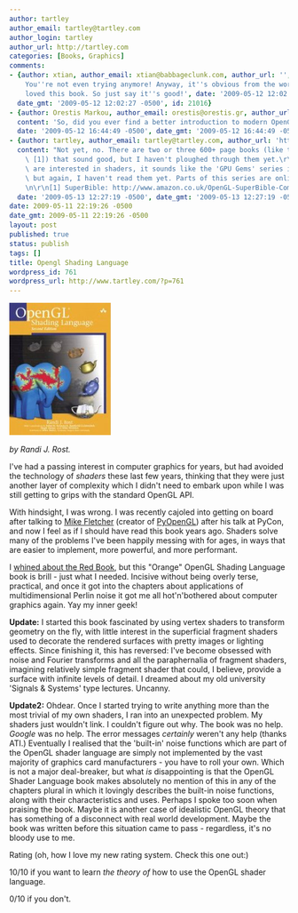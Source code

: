 ```yaml
---
author: tartley
author_email: tartley@tartley.com
author_login: tartley
author_url: http://tartley.com
categories: [Books, Graphics]
comments:
- {author: xtian, author_email: xtian@babbageclunk.com, author_url: '', content: 'Gah!
    You''re not even trying anymore! Anyway, it''s obvious from the words that you
    loved this book. So just say it''s good!', date: '2009-05-12 12:02:27 -0500',
  date_gmt: '2009-05-12 12:02:27 -0500', id: 21016}
- {author: Orestis Markou, author_email: orestis@orestis.gr, author_url: 'http://orestis.gr',
  content: 'So, did you ever find a better introduction to modern OpenGL? I want one!',
  date: '2009-05-12 16:44:49 -0500', date_gmt: '2009-05-12 16:44:49 -0500', id: 21020}
- {author: tartley, author_email: tartley@tartley.com, author_url: 'http://tartley.com',
  content: "Not yet, no. There are two or three 600+ page books (like the SuperBible\
    \ [1]) that sound good, but I haven't ploughed through them yet.\r\n\r\nIf you\
    \ are interested in shaders, it sounds like the 'GPU Gems' series is also good,\
    \ but again, I haven't read them yet. Parts of this series are online for free.\r\
    \n\r\n[1] SuperBible: http://www.amazon.co.uk/OpenGL-SuperBible-Comprehensive-Tutorial-Reference/dp/0321498828",
  date: '2009-05-13 12:27:19 -0500', date_gmt: '2009-05-13 12:27:19 -0500', id: 21027}
date: 2009-05-11 22:19:26 -0500
date_gmt: 2009-05-11 22:19:26 -0500
layout: post
published: true
status: publish
tags: []
title: Opengl Shading Language
wordpress_id: 761
wordpress_url: http://www.tartley.com/?p=761
---
```


[![OpenGL Shading Language cover](/assets/2009/05/opengl-shading-language.jpg)](http://www.amazon.co.uk/Opengl-Shading-Language-Randi-Rost/dp/0321334892)

*by Randi J. Rost.*

I've had a passing interest in computer graphics for years, but had
avoided the technology of *shaders* these last few years, thinking that
they were just another layer of complexity which I didn't need to embark
upon while I was still getting to grips with the standard OpenGL API.

With hindsight, I was wrong. I was recently cajoled into getting on
board after talking to [Mike Fletcher](http://blog.vrplumber.com/)
(creator of [PyOpenGL](http://pyopengl.sourceforge.net/)) after his talk
at PyCon, and now I feel as if I should have read this book years ago.
Shaders solve many of the problems I've been happily messing with for
ages, in ways that are easier to implement, more powerful, and more
performant.

I [whined about the Red Book](http://www.tartley.com/?p=423), but this
"Orange" OpenGL Shading Language book is brill - just what I needed.
Incisive without being overly terse, practical, and once it got into the
chapters about applications of multidimensional Perlin noise it got me
all hot'n'bothered about computer graphics again. Yay my inner geek!

**Update:** I started this book fascinated by using vertex shaders to
transform geometry on the fly, with little interest in the superficial
fragment shaders used to decorate the rendered surfaces with pretty
images or lighting effects. Since finishing it, this has reversed: I've
become obsessed with noise and Fourier transforms and all the
paraphernalia of fragment shaders, imagining relatively simple fragment
shader that could, I believe, provide a surface with infinite levels of
detail. I dreamed about my old university 'Signals & Systems' type
lectures. Uncanny.

**Update2:** Ohdear. Once I started trying to write anything more than
the most trivial of my own shaders, I ran into an unexpected problem. My
shaders just wouldn't link. I couldn't figure out why. The book was no
help. *Google* was no help. The error messages *certainly* weren't any
help (thanks ATI.) Eventually I realised that the 'built-in' noise
functions which are part of the OpenGL shader language are simply not
implemented by the vast majority of graphics card manufacturers - you
have to roll your own. Which is not a major deal-breaker, but what
*is* disappointing is that the OpenGL Shader Language book makes
absolutely no mention of this in any of the chapters plural in which it
lovingly describes the built-in noise functions, along with their
characteristics and uses. Perhaps I spoke too soon when praising the
book. Maybe it is another case of idealistic OpenGL theory that has
something of a disconnect with real world development. Maybe the book
was written before this situation came to pass - regardless, it's no
bloody use to me.

Rating (oh, how I love my new rating system. Check this one out:)

10/10 if you want to learn *the theory of* how to use the OpenGL shader
language.

0/10 if you don't.
